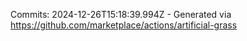 Commits: 2024-12-26T15:18:39.994Z - Generated via https://github.com/marketplace/actions/artificial-grass
<br>
